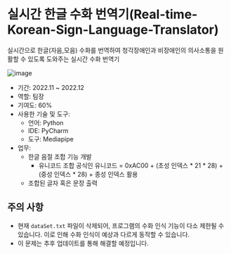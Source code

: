 # 실시간 한글 수화 번역기(Real-time-Korean-Sign-Language-Translator)

실시간으로 한글(자음,모음) 수화를 번역하여 청각장애인과 비장애인의 의사소통을 원활할 수 있도록 도와주는 실시간 수화 번역기

![image](https://github.com/user-attachments/assets/4eb95147-2cc6-4203-810c-2431e53dc24e)

- 기간: 2022.11 ~ 2022.12
- 역할: 팀장
- 기여도: 60%
- 사용한 기술 및 도구:
    - 언어: Python
    - IDE: PyCharm
    - 도구: Mediapipe
- 업무:
    - 한글 음절 조합 기능 개발
        - 유니코드 조합 공식인 유니코드 = 0xAC00 + (초성 인덱스 * 21 * 28) + (중성 인덱스 * 28) + 종성 인덱스 활용
    - 조합된 글자 혹은 문장 출력

## 주의 사항

- 현재 `dataSet.txt` 파일이 삭제되어, 프로그램의 수화 인식 기능이 다소 제한될 수 있습니다. 이로 인해 수화 인식이 예상과 다르게 동작할 수 있습니다.
- 이 문제는 추후 업데이트를 통해 해결할 예정입니다.
